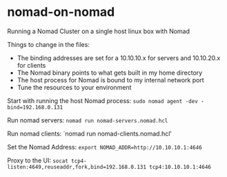 # nomad-on-nomad
Running a Nomad Cluster on a single host linux box with Nomad

Things to change in the files:
- The binding addresses are set for a 10.10.10.x for servers and 10.10.20.x for clients
- The Nomad binary points to what gets built in my home directory
- The host process for Nomad is bound to my internal network port
- Tune the resources to your environment

Start with running the host Nomad process:
`sudo nomad agent -dev -bind=192.168.0.131`

Run nomad servers:
`nomad run nomad-servers.nomad.hcl`

Run nomad clients:
`nomad run nomad-clients.nomad.hcl'

Set the Nomad Address:
`export NOMAD_ADDR=http://10.10.10.1:4646`

Proxy to the UI:
`socat tcp4-listen:4649,reuseaddr,fork,bind=192.168.0.131 tcp4:10.10.10.1:4646`
